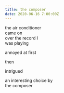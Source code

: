 ```yaml
---
title: the composer
date: 2020-06-16 7:00:00Z
---
```


the air conditioner  
came on  
over the record I  
was playing  

annoyed at first  

then  

intrigued  

an interesting choice by  
the composer    